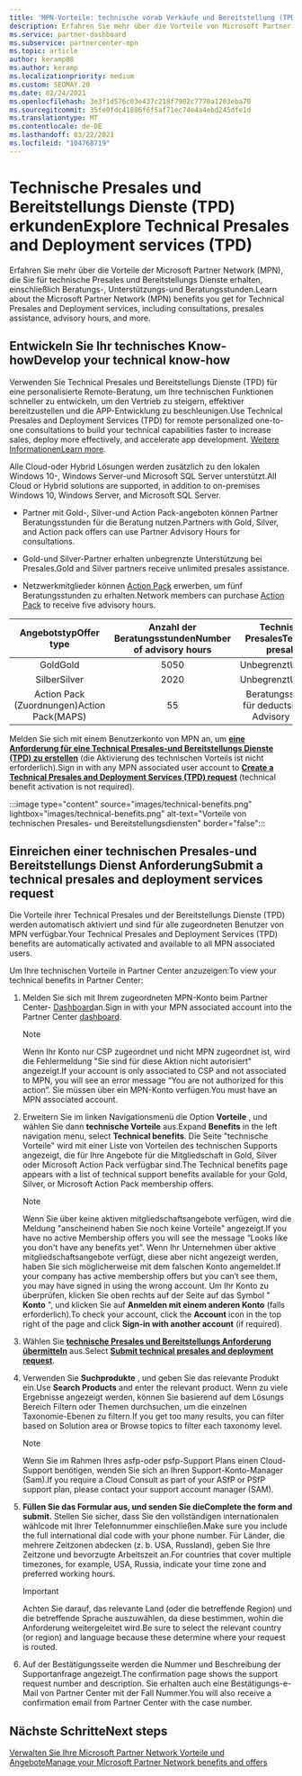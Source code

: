 ```yaml
---
title: 'MPN-Vorteile: technische vorab Verkäufe und Bereitstellung (TPD)'
description: Erfahren Sie mehr über die Vorteile von Microsoft Partner Network (MPN) für die technischen Pre-Sales-und Bereitstellungs Dienste (TPD).
ms.service: partner-dashboard
ms.subservice: partnercenter-mpn
ms.topic: article
author: keramp88
ms.author: keramp
ms.localizationpriority: medium
ms.custom: SEOMAY.20
ms.date: 02/24/2021
ms.openlocfilehash: 3e3f1d576c03e437c218f7902c7770a1203eba70
ms.sourcegitcommit: 35fe0fdc41886f6f5af71ec74e4a4ebd245dfe1d
ms.translationtype: MT
ms.contentlocale: de-DE
ms.lasthandoff: 03/22/2021
ms.locfileid: "104768719"
---
```

# <a name="explore-technical-presales-and-deployment-services-tpd"></a><span data-ttu-id="bfc8e-103">Technische Presales und Bereitstellungs Dienste (TPD) erkunden</span><span class="sxs-lookup"><span data-stu-id="bfc8e-103">Explore Technical Presales and Deployment services (TPD)</span></span> 

<span data-ttu-id="bfc8e-104">Erfahren Sie mehr über die Vorteile der Microsoft Partner Network (MPN), die Sie für technische Presales und Bereitstellungs Dienste erhalten, einschließlich Beratungs-, Unterstützungs-und Beratungsstunden.</span><span class="sxs-lookup"><span data-stu-id="bfc8e-104">Learn about the Microsoft Partner Network (MPN) benefits you get for Technical Presales and Deployment services, including consultations, presales assistance, advisory hours, and more.</span></span>

## <a name="develop-your-technical-know-how"></a><span data-ttu-id="bfc8e-105">Entwickeln Sie Ihr technisches Know-how</span><span class="sxs-lookup"><span data-stu-id="bfc8e-105">Develop your technical know-how</span></span>

<span data-ttu-id="bfc8e-106">Verwenden Sie Technical Presales und Bereitstellungs Dienste (TPD) für eine personalisierte Remote-Beratung, um Ihre technischen Funktionen schneller zu entwickeln, um den Vertrieb zu steigern, effektiver bereitzustellen und die APP-Entwicklung zu beschleunigen.</span><span class="sxs-lookup"><span data-stu-id="bfc8e-106">Use Technical Presales and Deployment Services (TPD) for remote personalized one-to-one consultations to build your technical capabilities faster to increase sales, deploy more effectively, and accelerate app development.</span></span> <span data-ttu-id="bfc8e-107">[Weitere Informationen](https://aka.ms/TPD)</span><span class="sxs-lookup"><span data-stu-id="bfc8e-107">[Learn more](https://aka.ms/TPD).</span></span>

<span data-ttu-id="bfc8e-108">Alle Cloud-oder Hybrid Lösungen werden zusätzlich zu den lokalen Windows 10-, Windows Server-und Microsoft SQL Server unterstützt.</span><span class="sxs-lookup"><span data-stu-id="bfc8e-108">All Cloud or Hybrid solutions are supported, in addition to on-premises Windows 10, Windows Server, and Microsoft SQL Server.</span></span> 

- <span data-ttu-id="bfc8e-109">Partner mit Gold-, Silver-und Action Pack-angeboten können Partner Beratungsstunden für die Beratung nutzen.</span><span class="sxs-lookup"><span data-stu-id="bfc8e-109">Partners with Gold, Silver, and Action pack offers can use Partner Advisory Hours for consultations.</span></span> 

- <span data-ttu-id="bfc8e-110">Gold-und Silver-Partner erhalten unbegrenzte Unterstützung bei Presales.</span><span class="sxs-lookup"><span data-stu-id="bfc8e-110">Gold and Silver partners receive unlimited presales assistance.</span></span> 

- <span data-ttu-id="bfc8e-111">Netzwerkmitglieder können [Action Pack](https://partner.microsoft.com/membership/action-pack) erwerben, um fünf Beratungsstunden zu erhalten.</span><span class="sxs-lookup"><span data-stu-id="bfc8e-111">Network members can purchase [Action Pack](https://partner.microsoft.com/membership/action-pack) to receive five advisory hours.</span></span>  

|     <span data-ttu-id="bfc8e-112">Angebotstyp</span><span class="sxs-lookup"><span data-stu-id="bfc8e-112">Offer type</span></span>    | <span data-ttu-id="bfc8e-113">Anzahl der Beratungsstunden</span><span class="sxs-lookup"><span data-stu-id="bfc8e-113">Number of advisory hours</span></span> |   <span data-ttu-id="bfc8e-114">Technische Presales</span><span class="sxs-lookup"><span data-stu-id="bfc8e-114">Technical presales</span></span>   |
|:-----------------:|:------------------------:|:----------------------:|
|        <span data-ttu-id="bfc8e-115">Gold</span><span class="sxs-lookup"><span data-stu-id="bfc8e-115">Gold</span></span>       |            <span data-ttu-id="bfc8e-116">50</span><span class="sxs-lookup"><span data-stu-id="bfc8e-116">50</span></span>            |        <span data-ttu-id="bfc8e-117">Unbegrenzt</span><span class="sxs-lookup"><span data-stu-id="bfc8e-117">Unlimited</span></span>       |
|       <span data-ttu-id="bfc8e-118">Silber</span><span class="sxs-lookup"><span data-stu-id="bfc8e-118">Silver</span></span>      |            <span data-ttu-id="bfc8e-119">20</span><span class="sxs-lookup"><span data-stu-id="bfc8e-119">20</span></span>            |        <span data-ttu-id="bfc8e-120">Unbegrenzt</span><span class="sxs-lookup"><span data-stu-id="bfc8e-120">Unlimited</span></span>       |
| <span data-ttu-id="bfc8e-121">Action Pack (Zuordnungen)</span><span class="sxs-lookup"><span data-stu-id="bfc8e-121">Action Pack(MAPS)</span></span> |             <span data-ttu-id="bfc8e-122">5</span><span class="sxs-lookup"><span data-stu-id="bfc8e-122">5</span></span>            | <span data-ttu-id="bfc8e-123">Beratungsstunden für deducts</span><span class="sxs-lookup"><span data-stu-id="bfc8e-123">Deducts Advisory Hours</span></span> |

<span data-ttu-id="bfc8e-124">Melden Sie sich mit einem Benutzerkonto von MPN an, um **[eine Anforderung für eine Technical Presales-und Bereitstellungs Dienste (TPD) zu erstellen](https://partner.microsoft.com/dashboard/mpn/membership/benefits/technical/createadvisoryhours-servicerequest)** (die Aktivierung des technischen Vorteils ist nicht erforderlich).</span><span class="sxs-lookup"><span data-stu-id="bfc8e-124">Sign in with any MPN associated user account to **[Create a Technical Presales and Deployment Services (TPD) request](https://partner.microsoft.com/dashboard/mpn/membership/benefits/technical/createadvisoryhours-servicerequest)** (technical benefit activation is not required).</span></span>

:::image type="content" source="images/technical-benefits.png" lightbox="images/technical-benefits.png" alt-text="Vorteile von technischen Presales- und Bereitstellungsdiensten" border="false":::

## <a name="submit-a-technical-presales-and-deployment-services-request"></a><span data-ttu-id="bfc8e-126">Einreichen einer technischen Presales-und Bereitstellungs Dienst Anforderung</span><span class="sxs-lookup"><span data-stu-id="bfc8e-126">Submit a technical presales and deployment services request</span></span> 

<span data-ttu-id="bfc8e-127">Die Vorteile ihrer Technical Presales und der Bereitstellungs Dienste (TPD) werden automatisch aktiviert und sind für alle zugeordneten Benutzer von MPN verfügbar.</span><span class="sxs-lookup"><span data-stu-id="bfc8e-127">Your Technical Presales and Deployment Services (TPD) benefits are automatically activated and available to all MPN associated users.</span></span> 

<span data-ttu-id="bfc8e-128">Um Ihre technischen Vorteile in Partner Center anzuzeigen:</span><span class="sxs-lookup"><span data-stu-id="bfc8e-128">To view your technical benefits in Partner Center:</span></span>

1. <span data-ttu-id="bfc8e-129">Melden Sie sich mit Ihrem zugeordneten MPN-Konto beim Partner Center- [Dashboard](https://partner.microsoft.com/dashboard)an.</span><span class="sxs-lookup"><span data-stu-id="bfc8e-129">Sign in with your MPN associated account into the Partner Center [dashboard](https://partner.microsoft.com/dashboard).</span></span> 

   > [!NOTE]
   > <span data-ttu-id="bfc8e-130">Wenn Ihr Konto nur CSP zugeordnet und nicht MPN zugeordnet ist, wird die Fehlermeldung "Sie sind für diese Aktion nicht autorisiert" angezeigt.</span><span class="sxs-lookup"><span data-stu-id="bfc8e-130">If your account is only associated to CSP and not associated to MPN, you will see an error message “You are not authorized for this action”.</span></span> <span data-ttu-id="bfc8e-131">Sie müssen über ein MPN-Konto verfügen.</span><span class="sxs-lookup"><span data-stu-id="bfc8e-131">You must have an MPN associated account.</span></span>

2. <span data-ttu-id="bfc8e-132">Erweitern Sie im linken Navigationsmenü die Option **Vorteile** , und wählen Sie dann **technische Vorteile** aus.</span><span class="sxs-lookup"><span data-stu-id="bfc8e-132">Expand **Benefits** in the left navigation menu, select **Technical benefits**.</span></span> <span data-ttu-id="bfc8e-133">Die Seite "technische Vorteile" wird mit einer Liste von Vorteilen des technischen Supports angezeigt, die für Ihre Angebote für die Mitgliedschaft in Gold, Silver oder Microsoft Action Pack verfügbar sind.</span><span class="sxs-lookup"><span data-stu-id="bfc8e-133">The Technical benefits page appears with a list of technical support benefits available for your Gold, Silver, or Microsoft Action Pack membership offers.</span></span> 

   > [!NOTE]
   > <span data-ttu-id="bfc8e-134">Wenn Sie über keine aktiven mitgliedschaftsangebote verfügen, wird die Meldung "anscheinend haben Sie noch keine Vorteile" angezeigt.</span><span class="sxs-lookup"><span data-stu-id="bfc8e-134">If you have no active Membership offers you will see the message “Looks like you don't have any benefits yet”.</span></span> <span data-ttu-id="bfc8e-135">Wenn Ihr Unternehmen über aktive mitgliedschaftsangebote verfügt, diese aber nicht angezeigt werden, haben Sie sich möglicherweise mit dem falschen Konto angemeldet.</span><span class="sxs-lookup"><span data-stu-id="bfc8e-135">If your company has active membership offers but you can’t see them, you may have signed in using the wrong account.</span></span> <span data-ttu-id="bfc8e-136">Um Ihr Konto zu überprüfen, klicken Sie oben rechts auf der Seite auf das Symbol " **Konto** ", und klicken Sie auf **Anmelden mit einem anderen Konto** (falls erforderlich).</span><span class="sxs-lookup"><span data-stu-id="bfc8e-136">To check your account, click the **Account** icon in the top right of the page and click **Sign-in with another account** (if required).</span></span>

3. <span data-ttu-id="bfc8e-137">Wählen Sie **[technische Presales und Bereitstellungs Anforderung übermitteln](https://partner.microsoft.com/dashboard/mpn/membership/benefits/technical/createadvisoryhours-servicerequest)** aus.</span><span class="sxs-lookup"><span data-stu-id="bfc8e-137">Select **[Submit technical presales and deployment request](https://partner.microsoft.com/dashboard/mpn/membership/benefits/technical/createadvisoryhours-servicerequest)**.</span></span>

4. <span data-ttu-id="bfc8e-138">Verwenden Sie **Suchprodukte** , und geben Sie das relevante Produkt ein.</span><span class="sxs-lookup"><span data-stu-id="bfc8e-138">Use **Search Products** and enter the relevant product.</span></span> <span data-ttu-id="bfc8e-139">Wenn zu viele Ergebnisse angezeigt werden, können Sie basierend auf dem Lösungs Bereich Filtern oder Themen durchsuchen, um die einzelnen Taxonomie-Ebenen zu filtern.</span><span class="sxs-lookup"><span data-stu-id="bfc8e-139">If you get too many results, you can filter based on Solution area or Browse topics to filter each taxonomy level.</span></span>

   > [!NOTE]
   > <span data-ttu-id="bfc8e-140">Wenn Sie im Rahmen Ihres asfp-oder psfp-Support Plans einen Cloud-Support benötigen, wenden Sie sich an Ihren Support-Konto-Manager (Sam).</span><span class="sxs-lookup"><span data-stu-id="bfc8e-140">If you require a Cloud Consult as part of your ASfP or PSfP support plan, please contact your support account manager (SAM).</span></span>

5. <span data-ttu-id="bfc8e-141">**Füllen Sie das Formular aus, und senden Sie die**</span><span class="sxs-lookup"><span data-stu-id="bfc8e-141">**Complete the form and submit.**</span></span> <span data-ttu-id="bfc8e-142">Stellen Sie sicher, dass Sie den vollständigen internationalen wählcode mit Ihrer Telefonnummer einschließen.</span><span class="sxs-lookup"><span data-stu-id="bfc8e-142">Make sure you include the full international dial code with your phone number.</span></span> <span data-ttu-id="bfc8e-143">Für Länder, die mehrere Zeitzonen abdecken (z. b. USA, Russland), geben Sie Ihre Zeitzone und bevorzugte Arbeitszeit an.</span><span class="sxs-lookup"><span data-stu-id="bfc8e-143">For countries that cover multiple timezones,  for example, USA, Russia, indicate your time zone and preferred working hours.</span></span>

   > [!IMPORTANT]
   > <span data-ttu-id="bfc8e-144">Achten Sie darauf, das relevante Land (oder die betreffende Region) und die betreffende Sprache auszuwählen, da diese bestimmen, wohin die Anforderung weitergeleitet wird.</span><span class="sxs-lookup"><span data-stu-id="bfc8e-144">Be sure to select the relevant country (or region) and language because these determine where your request is routed.</span></span>

6. <span data-ttu-id="bfc8e-145">Auf der Bestätigungsseite werden die Nummer und Beschreibung der Supportanfrage angezeigt.</span><span class="sxs-lookup"><span data-stu-id="bfc8e-145">The confirmation page shows the support request number and description.</span></span> <span data-ttu-id="bfc8e-146">Sie erhalten auch eine Bestätigungs-e-Mail von Partner Center mit der Fall Nummer.</span><span class="sxs-lookup"><span data-stu-id="bfc8e-146">You will also receive a confirmation email from Partner Center with the case number.</span></span>

## <a name="next-steps"></a><span data-ttu-id="bfc8e-147">Nächste Schritte</span><span class="sxs-lookup"><span data-stu-id="bfc8e-147">Next steps</span></span>

[<span data-ttu-id="bfc8e-148">Verwalten Sie Ihre Microsoft Partner Network Vorteile und Angebote</span><span class="sxs-lookup"><span data-stu-id="bfc8e-148">Manage your Microsoft Partner Network benefits and offers</span></span>](manage-your-partner-network-benefits.md)
